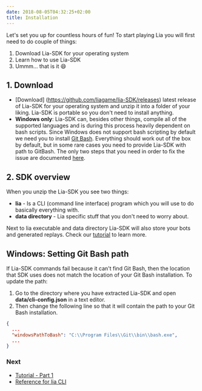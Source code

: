 ```yaml
---
date: 2018-08-05T04:32:25+02:00
title: Installation
---
```


Let's set you up for countless hours of fun! To start playing Lia you will first need to do couple of things:

1. Download Lia-SDK for your operating system
2. Learn how to use Lia-SDK
3. Ummm... that is it :smile:

## 1. Download

* [Download] (https://github.com/liagame/lia-SDK/releases) latest release of Lia-SDK for your operating system and unzip it into a folder of your liking. Lia-SDK is portable so you don't need to install anything.
* **Windows only**: Lia-SDK can, besides other things, compile all of the supported languages and is during this process heavily dependent on bash scripts. Since Windows does not support bash scripting by default we need you to install [Git Bash](https://gitforwindows.org/). Everything should work out of the box by default, but in some rare cases you need to provide Lia-SDK with path to GitBash. The only two steps that you need in order to fix the issue are documented [here](/installation/#windows-setting-git-bash-path).

## 2. SDK overview

When you unzip the Lia-SDK you see two things: 

* **lia** - Is a CLI (command line interface) program which you will use to do basically everything with.
* **data directory** - Lia specific stuff that you don't need to worry about. 

Next to lia executable and data directory Lia-SDK will also store your bots and generated replays. Check our [tutorial](/tutorial-part-1) to learn more.

## Windows: Setting Git Bash path

If Lia-SDK commands fail because it can't find Git Bash, then the location that SDK uses does not match the location of your Git Bash installation. To update the path:

1. Go to the directory where you have extracted Lia-SDK and open **data/cli-config.json** in a text editor.
2. Then change the following line so that it will contain the path to your Git Bash installation.

```json
{ 
  ...
  "windowsPathToBash": "C:\\Program Files\\Git\\bin\\bash.exe",
  ...
}
```

### Next

* [Tutorial - Part 1](/tutorial-part-1)
* [Reference for lia CLI](/lia-cli)